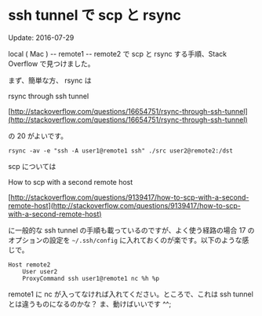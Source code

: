 ssh tunnel で scp と rsync
=====

Update: 2016-07-29

local ( Mac ) -- remote1 -- remote2 で scp と rsync する手順、Stack Overflow で見つけました。



まず、簡単な方、 rsync は



rsync through ssh tunnel

[http://stackoverflow.com/questions/16654751/rsync-through-ssh-tunnel](http://stackoverflow.com/questions/16654751/rsync-through-ssh-tunnel)



の 20 がよいです。



```
rsync -av -e "ssh -A user1@remote1 ssh" ./src user2@remote2:/dst
```



scp については



How to scp with a second remote host

[http://stackoverflow.com/questions/9139417/how-to-scp-with-a-second-remote-host](http://stackoverflow.com/questions/9139417/how-to-scp-with-a-second-remote-host)



に一般的な ssh tunnel の手順も載っているのですが、よく使う経路の場合 17 のオプションの設定を `~/.ssh/config` に入れておくのが楽です。以下のような感じで。

```
Host remote2
    User user2
    ProxyCommand ssh user1@remote1 nc %h %p
```



remote1 に nc が入ってなければ入れてください。ところで、これは ssh tunnel とは違うものになるのかな？ ま、動けばいいです ^^;
